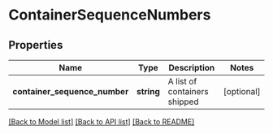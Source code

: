 # ContainerSequenceNumbers

## Properties
Name | Type | Description | Notes
------------ | ------------- | ------------- | -------------
**container_sequence_number** | **string** | A list of containers shipped | [optional] 

[[Back to Model list]](../README.md#documentation-for-models) [[Back to API list]](../README.md#documentation-for-api-endpoints) [[Back to README]](../README.md)


